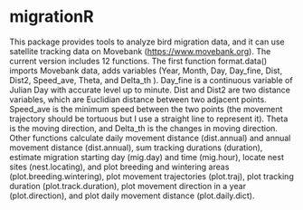# migrationR
This package provides tools to analyze bird migration data, and it can use satellite tracking data on Movebank (https://www.movebank.org). The current version includes 12 functions. The first function format.data() imports Movebank data, adds variables (Year, Month, Day, Day_fine, Dist, Dist2, Speed_ave, Theta, and Delta_th ). Day_fine is a continuous variable of Julian Day with accurate level up to minute. Dist and Dist2 are two distance variables, which are Euclidian distance between two adjacent points. Speed_ave is the minimum speed between the two points (the movement trajectory should be tortuous but I use a straight line to represent it). Theta is the moving direction, and Delta_th is the changes in moving direction. Other functions calculate daily movement distance (dist.annual) and annual movement distance (dist.annual), sum tracking durations (duration), estimate migration starting day (mig.day) and time (mig.hour), locate nest sites (nest.locating), and plot breeding and wintering areas (plot.breeding.wintering), plot movement trajectories (plot.traj), plot tracking duration (plot.track.duration), plot movement direction in a year (plot.direction), and plot daily movement distance (plot.daily.dict).
